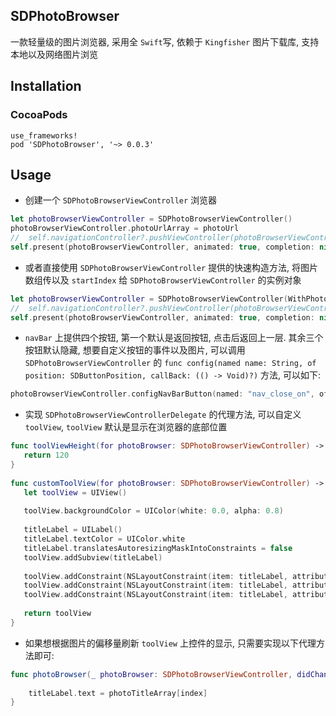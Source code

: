 ## SDPhotoBrowser
一款轻量级的图片浏览器, 采用全 `Swift`写, 依赖于 `Kingfisher` 图片下载库, 支持本地以及网络图片浏览

## Installation 
### CocoaPods

```
use_frameworks!
pod 'SDPhotoBrowser', '~> 0.0.3'
```
## Usage
- 创建一个 `SDPhotoBrowserViewController` 浏览器

```Swift
let photoBrowserViewController = SDPhotoBrowserViewController()
photoBrowserViewController.photoUrlArray = photoUrl
//  self.navigationController?.pushViewController(photoBrowserViewController, animated: true)
self.present(photoBrowserViewController, animated: true, completion: nil)
```
- 或者直接使用 `SDPhotoBrowserViewController` 提供的快速构造方法, 将图片数组传以及 `startIndex` 给 `SDPhotoBrowserViewController` 的实例对象

```Swift
let photoBrowserViewController = SDPhotoBrowserViewController(WithPhotoUrlArray: photoUrl, startIndex: 0, delegate: self)
//  self.navigationController?.pushViewController(photoBrowserViewController, animated: true)
self.present(photoBrowserViewController, animated: true, completion: nil)
```
- `navBar` 上提供四个按钮, 第一个默认是返回按钮, 点击后返回上一层. 其余三个按钮默认隐藏, 想要自定义按钮的事件以及图片, 可以调用 `SDPhotoBrowserViewController` 的 `func config(named name: String, of position: SDButtonPosition, callBack: (() -> Void)?)` 方法, 可以如下:

```Swift
photoBrowserViewController.configNavBarButton(named: "nav_close_on", of: .rightOne, callBack: nil)
```
- 实现 `SDPhotoBrowserViewControllerDelegate` 的代理方法, 可以自定义 `toolView`, `toolView` 默认是显示在浏览器的底部位置

```Swift
func toolViewHeight(for photoBrowser: SDPhotoBrowserViewController) -> CGFloat {
   return 120
}
    
func customToolView(for photoBrowser: SDPhotoBrowserViewController) -> UIView {
   let toolView = UIView()
   
   toolView.backgroundColor = UIColor(white: 0.0, alpha: 0.8)
   
   titleLabel = UILabel()
   titleLabel.textColor = UIColor.white
   titleLabel.translatesAutoresizingMaskIntoConstraints = false
   toolView.addSubview(titleLabel)
   
   toolView.addConstraint(NSLayoutConstraint(item: titleLabel, attribute: .centerY, relatedBy: .equal, toItem: toolView, attribute: .centerY, multiplier: 1.0, constant: 0))
   toolView.addConstraint(NSLayoutConstraint(item: titleLabel, attribute: .left, relatedBy: .equal, toItem: toolView, attribute: .left, multiplier: 1.0, constant: 15))
   toolView.addConstraint(NSLayoutConstraint(item: titleLabel, attribute: .right, relatedBy: .equal, toItem: toolView, attribute: .right, multiplier: 1.0, constant: -15))
   
   return toolView
}
```
- 如果想根据图片的偏移量刷新 `toolView` 上控件的显示, 只需要实现以下代理方法即可:

```Swift
func photoBrowser(_ photoBrowser: SDPhotoBrowserViewController, didChangedToPageAtIndex index: Int) {
        
    titleLabel.text = photoTitleArray[index]
}
```


